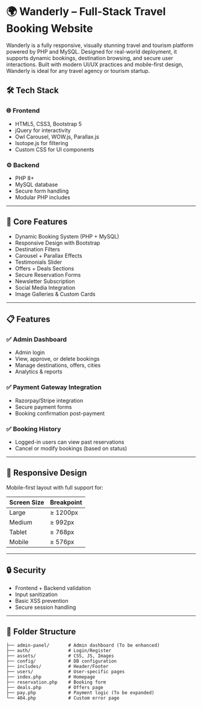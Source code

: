 # 🌍 Wanderly – Full-Stack Travel Booking Website

Wanderly is a fully responsive, visually stunning travel and tourism platform powered by PHP and MySQL. Designed for real-world deployment, it supports dynamic bookings, destination browsing, and secure user interactions. Built with modern UI/UX practices and mobile-first design, Wanderly is ideal for any travel agency or tourism startup.

## 🛠️ Tech Stack

### 🌐 Frontend
- HTML5, CSS3, Bootstrap 5
- jQuery for interactivity
- Owl Carousel, WOW.js, Parallax.js
- Isotope.js for filtering
- Custom CSS for UI components

### ⚙️ Backend
- PHP 8+
- MySQL database
- Secure form handling
- Modular PHP includes

---

## 🔑 Core Features

- Dynamic Booking System (PHP + MySQL)
- Responsive Design with Bootstrap
- Destination Filters
- Carousel + Parallax Effects
- Testimonials Slider
- Offers + Deals Sections
- Secure Reservation Forms
- Newsletter Subscription
- Social Media Integration
- Image Galleries & Custom Cards

---

## 📋 Features 

### ✅ Admin Dashboard
- Admin login
- View, approve, or delete bookings
- Manage destinations, offers, cities
- Analytics & reports

### ✅ Payment Gateway Integration
- Razorpay/Stripe integration
- Secure payment forms
- Booking confirmation post-payment

### ✅ Booking History
- Logged-in users can view past reservations
- Cancel or modify bookings (based on status)

---

## 📱 Responsive Design

Mobile-first layout with full support for:

| Screen Size | Breakpoint     |
|-------------|----------------|
| Large       | ≥ 1200px       |
| Medium      | ≥ 992px        |
| Tablet      | ≥ 768px        |
| Mobile      | ≥ 576px        |

---

## 🔒 Security

- Frontend + Backend validation
- Input sanitization
- Basic XSS prevention
- Secure session handling

---

## 📁 Folder Structure
    
    ├── admin-panel/       # Admin dashboard (To be enhanced)
    ├── auth/              # Login/Register
    ├── assets/            # CSS, JS, Images
    ├── config/            # DB configuration
    ├── includes/          # Header/Footer
    ├── users/             # User-specific pages
    ├── index.php          # Homepage
    ├── reservation.php    # Booking form
    ├── deals.php          # Offers page
    ├── pay.php            # Payment logic (To be expanded)
    └── 404.php            # Custom error page
